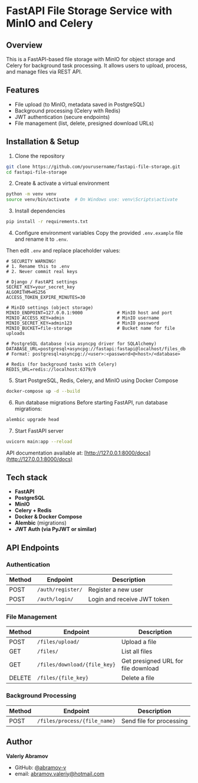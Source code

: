 # FastAPI File Storage Service with MinIO and Celery

## Overview
This is a FastAPI-based file storage with MinIO for object storage and Celery for background task processing. It allows users to upload, process, and manage files via REST API.

## Features
- File upload (to MinIO, metadata saved in PostgreSQL)
- Background processing (Celery with Redis)
- JWT authentication (secure endpoints)
- File management (list, delete, presigned download URLs)


## Installation & Setup
1. Clone the repository
```bash
git clone https://github.com/yourusername/fastapi-file-storage.git
cd fastapi-file-storage
```

2. Create & activate a virtual environment
```bash
python -m venv venv
source venv/bin/activate  # On Windows use: venv\Scripts\activate
```

3. Install dependencies
```bash
pip install -r requirements.txt
```

4. Configure environment variables
Copy the provided `.env.example` file and rename it to `.env`.

Then edit `.env` and replace placeholder values:
```
# SECURITY WARNING!
# 1. Rename this to .env
# 2. Never commit real keys

# Django / FastAPI settings
SECRET_KEY=your_secret_key
ALGORITHM=HS256
ACCESS_TOKEN_EXPIRE_MINUTES=30

# MinIO settings (object storage)
MINIO_ENDPOINT=127.0.0.1:9000             # MinIO host and port
MINIO_ACCESS_KEY=admin                    # MinIO username
MINIO_SECRET_KEY=admin123                 # MinIO password
MINIO_BUCKET=file-storage                 # Bucket name for file uploads

# PostgreSQL database (via asyncpg driver for SQLAlchemy)
DATABASE_URL=postgresql+asyncpg://fastapi:fastapi@localhost/files_db
# Format: postgresql+asyncpg://<user>:<password>@<host>/<database>

# Redis (for background tasks with Celery)
REDIS_URL=redis://localhost:6379/0
```

5. Start PostgreSQL, Redis, Celery, and MinIO using Docker Compose
```bash
docker-compose up -d --build
```


6. Run database migrations
Before starting FastAPI, run database migrations:
```bash
alembic upgrade head
```

7. Start FastAPI server
```bash
uvicorn main:app --reload
```
API documentation available at: [http://127.0.0.1:8000/docs](http://127.0.0.1:8000/docs)


## Tech stack
- **FastAPI**
- **PostgreSQL**
- **MinIO**
- **Celery + Redis**
- **Docker & Docker Compose**
- **Alembic** (migrations)
- **JWT Auth (via PyJWT or similar)**


## API Endpoints
### Authentication
| Method | Endpoint | Description |
|--------|---------|-------------|
| POST | `/auth/register/` | Register a new user |
| POST | `/auth/login/` | Login and receive JWT token |

### File Management
| Method | Endpoint | Description |
|--------|---------|-------------|
| POST | `/files/upload/` | Upload a file |
| GET  | `/files/` | List all files |
| GET  | `/files/download/{file_key}` | Get presigned URL for file download |
| DELETE | `/files/{file_key}` | Delete a file |

### Background Processing
| Method | Endpoint | Description |
|--------|---------|-------------|
| POST  | `/files/process/{file_name}` | Send file for processing |

## Author
**Valeriy Abramov**
- GitHub: [@abramov-v](https://github.com/abramov-v) 
- email: abramov.valeriy@hotmail.com
